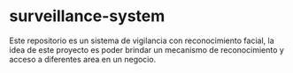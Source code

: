 # surveillance-system
Este repositorio es un sistema de vigilancia con reconocimiento facial, la idea de este proyecto es poder brindar un mecanismo  de reconocimiento y acceso a diferentes area en un negocio.

